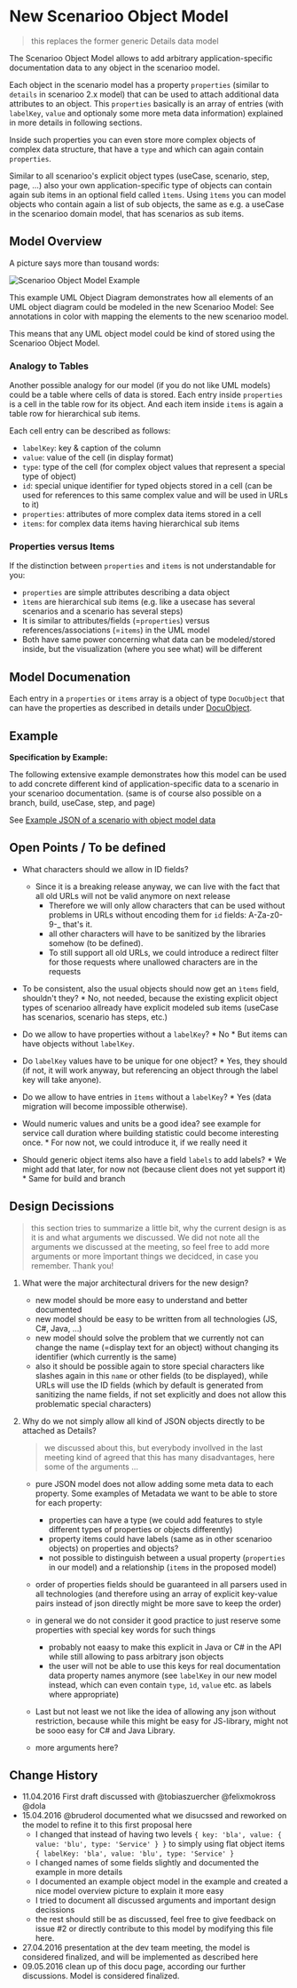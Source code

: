 # New Scenarioo Object Model

> this replaces the former generic Details data model

The Scenarioo Object Model allows to add arbitrary application-specific documentation data to any object in the scenarioo model.

Each object in the scenario model has a property `properties` (similar to `details` in scenarioo 2.x model) that can be used to attach additional data attributes to an object.
This `properties` basically is an array of entries (with `labelKey`, `value` and optionaly some more meta data information) explained in more details in following sections.

Inside such properties you can even store more complex objects of complex data structure, that have a `type` and  which can again contain `properties`. 

Similar to all scenarioo's explicit object types (useCase, scenario, step, page, ...) also your own application-specific type of objects can contain again sub items in an optional field called `ìtems`.
Using `ìtems` you can model objects who contain again a list of sub objects, the same as e.g. a useCase in the scenarioo domain model, that has scenarios as sub items.

## Model Overview

A picture says more than tousand words:

![Scenarioo Object Model Example](images/draw.io/scenarioo_object_model.png)
 
This example UML Object Diagram demonstrates how all elements of an UML object diagram could be modeled in the new Scenarioo Model: 
See annotations in color with mapping the elements to the new scenarioo model.

This means that any UML object model could be kind of stored using the Scenarioo Object Model.

### Analogy to Tables

Another possible analogy for our model (if you do not like UML models) could be a table where cells of data is stored.
Each entry inside `properties` is a cell in the table row for its object. And each item inside `items` is again a table row for hierarchical sub items.

Each cell entry can be described as follows:

 * `labelKey`: key & caption of the column
 * `value`: value of the cell (in display format)
 * `type`: type of the cell (for complex object values that represent a special type of object)
 * `id`: special unique identifier for typed objects stored in a cell (can be used for references to this same complex value and will be used in URLs to it)
 * `properties`: attributes of more complex data items stored in a cell
 * `items`: for complex data items having hierarchical sub items 
 
### Properties versus Items
 
If the distinction between `properties`  and `items` is not understandable for you:

 * `properties` are simple attributes describing a data object
 * `ìtems` are hierarchical sub items (e.g. like a usecase has several scenarios and a scenario has several steps)
 * It is similar to attributes/fields (=`properties`) versus references/associations (=`items`) in the UML model
 * Both have same power concerning what data can be modeled/stored inside, but the visualization (where you see what) will be different

## Model Documenation

Each entry in a `properties` or `items` array is a object of type `DocuObject` that can have the properties as described in details under <a href="format.md#DocuObject">DocuObject</a>.
  
## Example

**Specification by Example:**

The following extensive example demonstrates how this model can be used to add concrete different kind of application-specific data to a scenario in your scenarioo documentation.
(same is of course also possible on a branch, build, useCase, step, and page)
 
See [Example JSON of a scenario with object model data](scenarioo_object_model_example.js) 
 
## Open Points / To be defined

 * What characters should we allow in ID fields?
    * Since it is a breaking release anyway, we can live with the fact that all old URLs will not be valid anymore on next release
       * Therefore we will only allow characters that can be used without problems in URLs without encoding them for `id` fields: A-Za-z0-9-_ that's it.
       * all other characters will have to be sanitized by the libraries somehow (to be defined).
       * To still support all old URLs, we could introduce a redirect filter for those requests where unallowed characters are in the requests
        
 * To be consistent, also the usual objects should now get an `ìtems` field, shouldn't they?
       * No, not needed, because the existing explicit object types of scenarioo allready have explicit modeled sub items (useCase has scenarios, scenario has steps, etc.)
       
 * Do we allow to have properties without a `labelKey`? 
       * No
       * But items can have objects without `labelKey`.
 
 * Do `labelKey` values have to be unique for one object? 
       * Yes, they should (if not, it will work anyway, but referencing an object through the label key will take anyone).
 
 * Do we allow to have entries in `îtems` without a `labelKey`? 
       * Yes (data migration will become impossible otherwise).
 
 * Would numeric values and units be a good idea? see example for service call duration where building statistic could become interesting once.
       * For now not, we could introduce it, if we really need it
    
 * Should generic object items also have a field `labels` to add labels?
       * We might add that later, for now not (because client does not yet support it)
       * Same for build and branch
 
## Design Decissions

> this section tries to summarize a little bit, why the current design is as it is and what arguments we discussed.
> We did not note all the arguments we discussed at the meeting, so feel free to add more arguments or more împortant things we decidced, in case you remember. Thank you!

1. What were the major architectural drivers for the new design?

    * new model should be more easy to understand and better documented
    * new model should be easy to be written from all technologies (JS, C#, Java, ...)
    * new model should solve the problem that we currently not can change the name (=display text for an object) without changing its identifier (which currently is the same)
    * also it should be possible again to store special characters like slashes again in this `name` or other fields (to be displayed), while URLs will use the ID fields 
      (which by default is generated from sanitizing the name fields, if not set explicitly and does not allow this problematic special characters)
 
2. Why do we not simply allow all kind of JSON objects directly to be attached as Details?
 
    > we discussed about this, but everybody invollved in the last meeting kind of agreed that this has many disadvantages, here some of the arguments ...

    * pure JSON model does not allow adding some meta data to each property. Some examples of Metadata we want to be able to store for each property:
        * properties can have a type (we could add features to style different types of properties or objects differently)
        * property items could have labels (same as in other scenarioo objects) on properties and objects?
        * not possible to distinguish between a usual property (`properties` in our model) and  a relationship (`items` in the proposed model)
 
    * order of properties fields should be guaranteed in all parsers used in all technologies 
        (and therefore using an array of explicit key-value pairs instead of json directly might be more save to keep the order)
 
    * in general we do not consider it good practice to just reserve some properties with special key words for such things 
        * probably not eaasy to make this explicit in Java or C# in the API while still allowing to pass arbitrary json objects
        * the user will not be able to use this keys for real documentation data property names anymore 
            (see `labelKey` in our new model instead, which can even contain `type`, `ìd`, `value` etc. as labels where appropriate)
         
    * Last but not least we not like the idea of allowing any json without restriction, because while this might be easy for JS-library, might not be sooo easy for C# and Java Library.
 
    * more arguments here?
 
## Change History

* 11.04.2016 First draft discussed with @tobiaszuercher @felixmokross @dola 
* 15.04.2016 @bruderol documented what we disucssed and reworked on the model to refine it to this first proposal here
    * I changed that instead of having two levels `{ key: 'bla', value: { value: 'blu', type: 'Service' } }` to simply using flat object items `{ labelKey: 'bla', value: 'blu', type: 'Service' }`
    * I changed names of some fields slightly and documented the example in more details
    * I documented an example object model in the example and created a nice model overview picture to explain it more easy
    * I tried to document all discussed arguments and important design decissions
    * the rest should still be as discussed, feel free to give feedback on issue #2 or directly contribute to this model by modifying this file here.
* 27.04.2016 presentation at the dev team meeting, the model is considered finalized, and will be implemented as described here
* 09.05.2016 clean up of this docu page, according our further discussions. Model is considered finalized.
